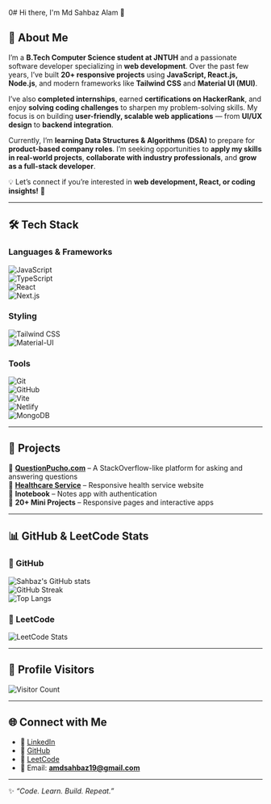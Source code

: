 0# Hi there, I'm Md Sahbaz Alam 👋

## 🚀 About Me  
I’m a **B.Tech Computer Science student at JNTUH** and a passionate software developer specializing in **web development**. Over the past few years, I’ve built **20+ responsive projects** using **JavaScript, React.js, Node.js**, and modern frameworks like **Tailwind CSS** and **Material UI (MUI)**.  

I’ve also **completed internships**, earned **certifications on HackerRank**, and enjoy **solving coding challenges** to sharpen my problem-solving skills. My focus is on building **user-friendly, scalable web applications** — from **UI/UX design** to **backend integration**.  

Currently, I’m **learning Data Structures & Algorithms (DSA)** to prepare for **product-based company roles**. I’m seeking opportunities to **apply my skills in real-world projects**, **collaborate with industry professionals**, and **grow as a full-stack developer**.  

💡 Let’s connect if you’re interested in **web development, React, or coding insights!** 🚀  

---

## 🛠️ Tech Stack

### Languages & Frameworks
![JavaScript](https://img.shields.io/badge/JavaScript-F7DF1E?style=for-the-badge&logo=javascript&logoColor=000)  
![TypeScript](https://img.shields.io/badge/TypeScript-3178C6?style=for-the-badge&logo=typescript&logoColor=fff)  
![React](https://img.shields.io/badge/React-20232A?style=for-the-badge&logo=react&logoColor=61DAFB)  
![Next.js](https://img.shields.io/badge/Next.js-000000?style=for-the-badge&logo=nextdotjs&logoColor=white)  

### Styling
![Tailwind CSS](https://img.shields.io/badge/TailwindCSS-38B2AC?style=for-the-badge&logo=tailwindcss&logoColor=white)  
![Material-UI](https://img.shields.io/badge/Material%20UI-007FFF?style=for-the-badge&logo=mui&logoColor=white)  

### Tools
![Git](https://img.shields.io/badge/Git-F05032?style=for-the-badge&logo=git&logoColor=white)  
![GitHub](https://img.shields.io/badge/GitHub-181717?style=for-the-badge&logo=github&logoColor=white)  
![Vite](https://img.shields.io/badge/Vite-646CFF?style=for-the-badge&logo=vite&logoColor=white)  
![Netlify](https://img.shields.io/badge/Netlify-00C7B7?style=for-the-badge&logo=netlify&logoColor=white)  
![MongoDB](https://img.shields.io/badge/MongoDB-4EA94B?style=for-the-badge&logo=mongodb&logoColor=white)  

---

## 📂 Projects
🔹 [**QuestionPucho.com**](https://questionpucho.com) – A StackOverflow-like platform for asking and answering questions  
🔹 [**Healthcare Service**](https://healthcareservice7.netlify.app/) – Responsive health service website  
🔹 **Inotebook** – Notes app with authentication  
🔹 **20+ Mini Projects** – Responsive pages and interactive apps  

---

## 📊 GitHub & LeetCode Stats

### 🔹 GitHub
![Sahbaz's GitHub stats](https://github-readme-stats.vercel.app/api?username=mdsahbazkhan&show_icons=true&theme=radical)  
![GitHub Streak](https://streak-stats.demolab.com?user=mdsahbazkhan&theme=radical)  
![Top Langs](https://github-readme-stats.vercel.app/api/top-langs/?username=mdsahbazkhan&layout=compact&theme=radical)

### 🔹 LeetCode
![LeetCode Stats](https://leetcard.jacoblin.cool/sahbaz23?theme=dark&font=baloo&ext=heatmap)

---

## 👀 Profile Visitors
![Visitor Count](https://komarev.com/ghpvc/?username=mdsahbazkhan&label=Profile%20Views&color=0e75b6&style=flat)

---

## 🌐 Connect with Me
- 💼 [LinkedIn](https://www.linkedin.com/in/sahbaz-alam-a95680262)  
- 🐙 [GitHub](https://github.com/mdsahbazkhan)  
- 🔗 [LeetCode](https://leetcode.com/u/sahbaz23/)  
- 📧 Email: **amdsahbaz19@gmail.com**

---
✨ _“Code. Learn. Build. Repeat.”_
